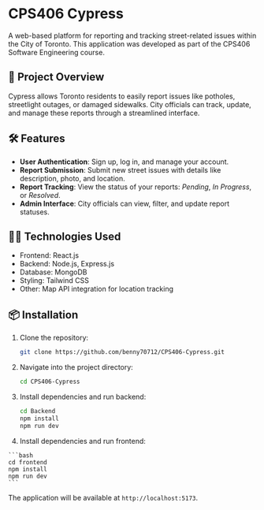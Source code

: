 # CPS406 Cypress

A web-based platform for reporting and tracking street-related issues within the City of Toronto. This application was developed as part of the CPS406 Software Engineering course.

## 🚀 Project Overview

Cypress allows Toronto residents to easily report issues like potholes, streetlight outages, or damaged sidewalks. City officials can track, update, and manage these reports through a streamlined interface.

## 🛠️ Features

- **User Authentication**: Sign up, log in, and manage your account.
- **Report Submission**: Submit new street issues with details like description, photo, and location.
- **Report Tracking**: View the status of your reports: _Pending_, _In Progress_, or _Resolved_.
- **Admin Interface**: City officials can view, filter, and update report statuses.

## 🧑‍💻 Technologies Used

- Frontend: React.js
- Backend: Node.js, Express.js
- Database: MongoDB
- Styling: Tailwind CSS
- Other: Map API integration for location tracking

## 📦 Installation

1. Clone the repository:

    ```bash
    git clone https://github.com/benny70712/CPS406-Cypress.git
    ```

2. Navigate into the project directory:

    ```bash
    cd CPS406-Cypress
    ```

3. Install dependencies and run backend:

    ```bash
    cd Backend
    npm install
    npm run dev
    ```

  4. Install dependencies and run frontend:

    ```bash
    cd frontend
    npm install
    npm run dev
    ```

The application will be available at `http://localhost:5173`.


